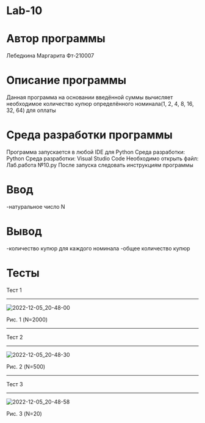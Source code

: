 # Lab-10
# Автор программы
Лебедкина Маргарита Фт-210007
# Описание программы
Данная программа на основании введённой суммы вычисляет необходимое количество купюр определённого номинала(1, 2, 4, 8, 16, 32, 64) для оплаты
# Среда разработки программы
Программа запускается в любой IDE для Python
Среда разработки: Python
Среда разработки: Visual Studio Code
Необходимо открыть файл: Лаб.работа №10.py
После запуска следовать инструкциям программы
# Ввод
-натуральное число N
# Вывод
-количество купюр для каждого номинала
-общее количество купюр

# Тесты
Тест 1
___
![2022-12-05_20-48-00](https://user-images.githubusercontent.com/113675455/205682485-5bf96cde-7723-4cfd-9c4a-02e60df1425e.png)

Рис. 1 (N=2000)

___
Тест 2
___
![2022-12-05_20-48-30](https://user-images.githubusercontent.com/113675455/205682600-4021477d-1cd2-4f7e-b96b-b10280fd7c0e.png)

Рис. 2 (N=500)

___
Тест 3
___
![2022-12-05_20-48-58](https://user-images.githubusercontent.com/113675455/205682709-662b1add-3fcd-4245-85cb-5fe95b7d102d.png)

Рис. 3 (N=20)

